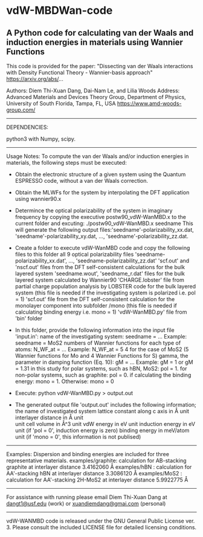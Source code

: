 # vdW-MBDWan-code
A Python code for calculating van der Waals and induction energies in materials using Wannier Functions
----------------------------------------------------------------------------------------------------------------------------------

This code is provided for the paper: "Dissecting van der Waals interactions with Density Functional Theory - Wannier-basis approach" 
                                     https://arxiv.org/abs/...

Authors: Diem Thi-Xuan Dang, Dai-Nam Le, and Lilia Woods
Address: Advanced Materials and Devices Theory Group, Department of Physics, University of South Florida, Tampa, FL, USA
         https://www.amd-woods-group.com/
	 
------------------------------------------------------------------------------------------------------------------------------------

DEPENDENCIES:

python3 with Numpy, scipy.

------------------------------------------------------------------------------------------------------------------------------------

Usage Notes:
To compute the van der Waals and/or induction energies in materials, the following steps must be executed:

- Obtain the electronic structure of a given system using the Quantum ESPRESSO code, without a van der Waals correction.

- Obtain the MLWFs for the system by interpolating the DFT application using wannier90.x

- Determince the optical polarizability of the system in imaginary frequency by copying the executive postw90_vdW-WanMBD.x to the current folder and excuting: ./postw90_vdW-WanMBD.x seedname
This will generate the following output files:'seedname'-polarizability_xx.dat, 'seedname'-polarizability_xy.dat, ..., 'seedname'-polarizability_zz.dat.    

- Create a folder to execute vdW-WanMBD code and copy the following files to this folder
    all 9 optical polarizability files 'seedname-polarizability_xx.dat', ..., 'seedname-polarizability_zz.dat' 
    'scf.out' and 'nscf.out' files from the DFT self-consistent calculations for the bulk layered system 
    'seedname.wout', 'seedname_r.dat' files for the bulk layered system calculated by Wannier90
     'CHARGE.lobster' file from partial charge population analysis by LOBSTER code for the bulk layered system  (this file is needed if the investigating system is polarized i.e. pol = 1)
     'scf.out' file from the DFT self-consistent calculation for the monolayer component into subfolder /mono (this file is needed if calculating binding energy i.e. mono = 1)	
	'vdW-WanMBD.py' file from 'bin' folder
		
- In this folder, provide the following information into the input file 'input.in':
    name of the investigating system: seedname = ...                      Example: seedname = MoS2
	numbers of Wannier functions for each type of atoms: N_WF_at = ...    Example: N_WF_at = 5 4 for the case of MoS2 (5 Wannier functions for Mo and 4 Wannier Functions for S)
	gamma, the parameter in damping function (Eq. 10): gM = ...           Example: gM = 1 or gM = 1.31 in this study
	for polar systems, such as hBN, MoS2: pol = 1. 
        for non-polar systems, such as graphite: pol = 0. 
	if calculating the binding energy: mono = 1. Otherwise: mono = 0
	
- Execute: python vdW-WanMBD.py > output.out

- The generated output file 'output.out' includes the following information;
	the name of investigated system
        lattice constant along c axis in Å unit
        interlayer distance in Å unit         
        unit cell volume in Å^3 unit
	vdW energy in eV unit
	induction energy in eV unit (if 'pol = 0', induction energy is zero)
	binding energy in meV/atom unit (if 'mono = 0', this information is not publised)

---------------------------------------------------------------------------------------------------------------------------------------

Examples:
     Dispersion and binding energies are included for three representative materials.
     examples/graphite: calculation for AB-stacking graphite at interlayer distance 3.4162060 Å
     examples/hBN     : calculation for AA'-stacking hBN     at interlayer distance 3.3086120 Å
     examples/MoS2    : calculation for AA'-stacking 2H-MoS2 at interlayer distance 5.9922775 Å
    
----------------------------------------------------------------------------------------------------------------------------------------

For assistance with running please email Diem Thi-Xuan Dang at dangt1@usf.edu (work) or xuandiemdang@gmai.com (personal)

----------------------------------------------------------------------------------------------------------------------------------------

vdW-WANMBD code is released under the GNU General Public License ver. 3. Please consult the included LICENSE file for detailed licensing conditions.


